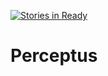 [![Stories in Ready](https://badge.waffle.io/secops-project/Perceptus.png?label=ready&title=Ready)](https://waffle.io/secops-project/Perceptus)
# Perceptus